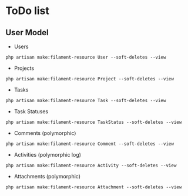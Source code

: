 # ToDo list
## User Model


-  Users

`
php artisan make:filament-resource User --soft-deletes --view
`

-  Projects

`
php artisan make:filament-resource Project --soft-deletes --view
`

-  Tasks

`
php artisan make:filament-resource Task --soft-deletes --view
`

-  Task Statuses

`
php artisan make:filament-resource TaskStatus --soft-deletes --view
`

-  Comments (polymorphic)

`
php artisan make:filament-resource Comment --soft-deletes --view
`

-  Activities (polymorphic log)

`
php artisan make:filament-resource Activity --soft-deletes --view
`

-  Attachments (polymorphic)

`
php artisan make:filament-resource Attachment --soft-deletes --view
`
